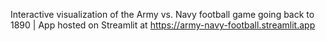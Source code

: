 Interactive visualization of the Army vs. Navy football game going back to 1890 | App hosted on Streamlit at https://army-navy-football.streamlit.app

